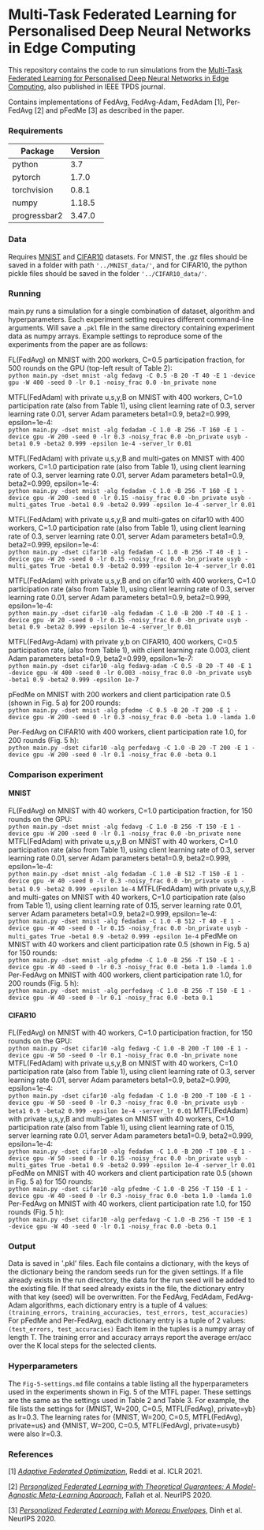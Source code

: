 # Multi-Task Federated Learning for Personalised Deep Neural Networks in Edge Computing 

This repository contains the code to run simulations from the [Multi-Task Federated Learning for Personalised Deep Neural Networks in Edge Computing](https://arxiv.org/abs/2007.09236), also published in IEEE TPDS journal.

Contains implementations of FedAvg, FedAvg-Adam, FedAdam [1], Per-FedAvg [2] and pFedMe [3] as described in the paper.

### Requirements
| Package      | Version |
| ------------ | ------- |
| python       | 3.7     |
| pytorch      | 1.7.0   |
| torchvision  | 0.8.1   |
| numpy        | 1.18.5  |
| progressbar2 | 3.47.0  |

### Data
Requires [MNIST](http:/yann.lecun.com/exdb/mnist/) and [CIFAR10](https://www.cs.toronto.edu/~kriz/cifar.html) datasets. For MNIST, the .gz files should be saved in a folder with path `'../MNIST_data/'`, and for CIFAR10, the python pickle files should be saved in the folder `'../CIFAR10_data/'`.

### Running
main.py runs a simulation for a single combination of dataset, algorithm and hyperparameters. Each experiment setting requires different command-line arguments. Will save a `.pkl` file in the same directory containing experiment data as numpy arrays. Example settings to reproduce some of the experiments from the paper are as follows:

FL(FedAvg) on MNIST with 200 workers, C=0.5 participation fraction, for 500 rounds on the GPU (top-left result of Table 2):  
`python main.py -dset mnist -alg fedavg -C 0.5 -B 20 -T 40 -E 1 -device gpu -W 400 -seed 0 -lr 0.1 -noisy_frac 0.0 -bn_private none`

MTFL(FedAdam) with private u,s,y,B on MNIST with 400 workers, C=1.0 participation rate (also from Table 1), using client learning rate of 0.3, server learning rate 0.01, server Adam parameters beta1=0.9, beta2=0.999, epsilon=1e-4:  
`python main.py -dset mnist -alg fedadam -C 1.0 -B 256 -T 160 -E 1 -device gpu -W 200 -seed 0 -lr 0.3 -noisy_frac 0.0 -bn_private usyb -beta1 0.9 -beta2 0.999 -epsilon 1e-4 -server_lr 0.01`

MTFL(FedAdam) with private u,s,y,B and multi-gates on MNIST with 400 workers, C=1.0 participation rate (also from Table 1), using client learning rate of 0.3, server learning rate 0.01, server Adam parameters beta1=0.9, beta2=0.999, epsilon=1e-4:  
`python main.py -dset mnist -alg fedadam -C 1.0 -B 256 -T 160 -E 1 -device gpu -W 200 -seed 0 -lr 0.15 -noisy_frac 0.0 -bn_private usyb -multi_gates True -beta1 0.9 -beta2 0.999 -epsilon 1e-4 -server_lr 0.01`

MTFL(FedAdam) with private u,s,y,B and multi-gates on cifar10 with 400 workers, C=1.0 participation rate (also from Table 1), using client learning rate of 0.3, server learning rate 0.01, server Adam parameters beta1=0.9, beta2=0.999, epsilon=1e-4:  
`python main.py -dset cifar10 -alg fedadam -C 1.0 -B 256 -T 40 -E 1 -device gpu -W 20 -seed 0 -lr 0.15 -noisy_frac 0.0 -bn_private usyb -multi_gates True -beta1 0.9 -beta2 0.999 -epsilon 1e-4 -server_lr 0.01`

MTFL(FedAdam) with private u,s,y,B and on cifar10 with 400 workers, C=1.0 participation rate (also from Table 1), using client learning rate of 0.3, server learning rate 0.01, server Adam parameters beta1=0.9, beta2=0.999, epsilon=1e-4:  
`python main.py -dset cifar10 -alg fedadam -C 1.0 -B 200 -T 40 -E 1 -device gpu -W 20 -seed 0 -lr 0.15 -noisy_frac 0.0 -bn_private usyb -beta1 0.9 -beta2 0.999 -epsilon 1e-4 -server_lr 0.01`

MTFL(FedAvg-Adam) with private y,b on CIFAR10, 400 workers, C=0.5 participation rate, (also from Table 1), with client learning rate 0.003, client Adam parameters beta1=0.9, beta2=0.999, epsilon=1e-7:  
`python main.py -dset cifar10 -alg fedavg-adam -C 0.5 -B 20 -T 40 -E 1 -device gpu -W 400 -seed 0 -lr 0.003 -noisy_frac 0.0 -bn_private usyb -beta1 0.9 -beta2 0.999 -epsilon 1e-7`

pFedMe on MNIST with 200 workers and client participation rate 0.5 (shown in Fig. 5 a) for 200 rounds:  
`python main.py -dset mnist -alg pfedme -C 0.5 -B 20 -T 200 -E 1 -device gpu -W 200 -seed 0 -lr 0.3 -noisy_frac 0.0 -beta 1.0 -lamda 1.0`

Per-FedAvg on CIFAR10 with 400 workers, client participation rate 1.0, for 200 rounds (Fig. 5 h):  
`python main.py -dset cifar10 -alg perfedavg -C 1.0 -B 20 -T 200 -E 1 -device gpu -W 200 -seed 0 -lr 0.1 -noisy_frac 0.0 -beta 0.1`

### Comparison experiment
#### MNIST
FL(FedAvg) on MNIST with 40 workers, C=1.0 participation fraction, for 150 rounds on the GPU:  
`python main.py -dset mnist -alg fedavg -C 1.0 -B 256 -T 150 -E 1 -device gpu -W 200 -seed 0 -lr 0.1 -noisy_frac 0.0 -bn_private none`
MTFL(FedAdam) with private u,s,y,B on MNIST with 40 workers, C=1.0 participation rate (also from Table 1), using client learning rate of 0.3, server learning rate 0.01, server Adam parameters beta1=0.9, beta2=0.999, epsilon=1e-4:  
`python main.py -dset mnist -alg fedadam -C 1.0 -B 512 -T 150 -E 1 -device gpu -W 40 -seed 0 -lr 0.3 -noisy_frac 0.0 -bn_private usyb -beta1 0.9 -beta2 0.999 -epsilon 1e-4`
MTFL(FedAdam) with private u,s,y,B and multi-gates on MNIST with 40 workers, C=1.0 participation rate (also from Table 1), using client learning rate of 0.15, server learning rate 0.01, server Adam parameters beta1=0.9, beta2=0.999, epsilon=1e-4:  
`python main.py -dset mnist -alg fedadam -C 1.0 -B 512 -T 40 -E 1 -device gpu -W 40 -seed 0 -lr 0.15 -noisy_frac 0.0 -bn_private usyb -multi_gates True -beta1 0.9 -beta2 0.999 -epsilon 1e-4`
pFedMe on MNIST with 40 workers and client participation rate 0.5 (shown in Fig. 5 a) for 150 rounds:  
`python main.py -dset mnist -alg pfedme -C 1.0 -B 256 -T 150 -E 1 -device gpu -W 40 -seed 0 -lr 0.3 -noisy_frac 0.0 -beta 1.0 -lamda 1.0`
Per-FedAvg on MNIST with 400 workers, client participation rate 1.0, for 200 rounds (Fig. 5 h):  
`python main.py -dset mnist -alg perfedavg -C 1.0 -B 256 -T 150 -E 1 -device gpu -W 40 -seed 0 -lr 0.1 -noisy_frac 0.0 -beta 0.1`

#### CIFAR10
FL(FedAvg) on MNIST with 40 workers, C=1.0 participation fraction, for 150 rounds on the GPU:  
`python main.py -dset cifar10 -alg fedavg -C 1.0 -B 200 -T 100 -E 1 -device gpu -W 50 -seed 0 -lr 0.1 -noisy_frac 0.0 -bn_private none`
MTFL(FedAdam) with private u,s,y,B on MNIST with 40 workers, C=1.0 participation rate (also from Table 1), using client learning rate of 0.3, server learning rate 0.01, server Adam parameters beta1=0.9, beta2=0.999, epsilon=1e-4:  
`python main.py -dset cifar10 -alg fedadam -C 1.0 -B 200 -T 100 -E 1 -device gpu -W 50 -seed 0 -lr 0.3 -noisy_frac 0.0 -bn_private usyb -beta1 0.9 -beta2 0.999 -epsilon 1e-4 -server_lr 0.01`
MTFL(FedAdam) with private u,s,y,B and multi-gates on MNIST with 40 workers, C=1.0 participation rate (also from Table 1), using client learning rate of 0.15, server learning rate 0.01, server Adam parameters beta1=0.9, beta2=0.999, epsilon=1e-4:  
`python main.py -dset cifar10 -alg fedadam -C 1.0 -B 200 -T 100 -E 1 -device gpu -W 50 -seed 0 -lr 0.15 -noisy_frac 0.0 -bn_private usyb -multi_gates True -beta1 0.9 -beta2 0.999 -epsilon 1e-4 -server_lr 0.01`
pFedMe on MNIST with 40 workers and client participation rate 0.5 (shown in Fig. 5 a) for 150 rounds:  
`python main.py -dset cifar10 -alg pfedme -C 1.0 -B 256 -T 150 -E 1 -device gpu -W 40 -seed 0 -lr 0.3 -noisy_frac 0.0 -beta 1.0 -lamda 1.0`
Per-FedAvg on MNIST with 40 workers, client participation rate 1.0, for 150 rounds (Fig. 5 h):  
`python main.py -dset cifar10 -alg perfedavg -C 1.0 -B 256 -T 150 -E 1 -device gpu -W 40 -seed 0 -lr 0.1 -noisy_frac 0.0 -beta 0.1`


### Output
Data is saved in '.pkl' files. Each file contains a dictionary, with the keys of the dictionary being the random seeds run for the given settings. If a file already exists in the run directory, the data for the run seed will be added to the existing file. If that seed already exists in the file, the dictionary entry with that key (seed) will be overwritten. For the FedAvg, FedAdam, FedAvg-Adam algorithms, each dictionary entry is a tuple of 4 values:
`(training_errors, training_accuracies, test_errors, test_accuracies)`
For pFedMe and Per-FedAvg, each dictionary entry is a tuple of 2 values:
`(test_errors, test_accuracies)`
Each item in the tuples is a numpy array of length T. The training error and accuracy arrays report the average err/acc over the K local steps for the selected clients.

### Hyperparameters 
The `Fig-5-settings.md` file contains a table listing all the hyperparameters used in the experiments shown in Fig. 5 of the MTFL paper. These settings are the same as the settings used in Table 2 and Table 3. For example,  the file lists the settings for {MNIST, W=200, C=0.5, MTFL(FedAvg), private=yb} as lr=0.3. The learning rates for {MNIST, W=200, C=0.5, MTFL(FedAvg), private=us} and {MNIST, W=200, C=0.5, MTFL(FedAvg), private=usyb} were also lr=0.3.


### References
[1] [_Adaptive Federated Optimization_](https://openreview.net/forum?id=LkFG3lB13U5), Reddi et al. ICLR 2021.

[2] [_Personalized Federated Learning with Theoretical Guarantees: A Model-Agnostic Meta-Learning Approach_](https://proceedings.neurips.cc/paper/2020/file/24389bfe4fe2eba8bf9aa9203a44cdad-Paper.pdf), Fallah et al. NeurIPS 2020. 

[3] [_Personalized Federated Learning with Moreau Envelopes_](https://proceedings.neurips.cc/paper/2020/file/f4f1f13c8289ac1b1ee0ff176b56fc60-Paper.pdf), Dinh et al. NeurIPS 2020.
